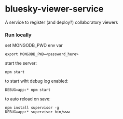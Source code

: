 # bluesky-viewer-service
A service to register (and deploy?) collaboratory viewers 

### Run locally
set MONGODB_PWD env var
```
export MONGODB_PWD=<password_here>
```

start the server:
```
npm start
```

to start wiht debug log enabled:
```
DEBUG=app:* npm start
```

to auto reload on save:
```
npm install supervisor -g
DEBUG=app:* supervisor bin/www
```
